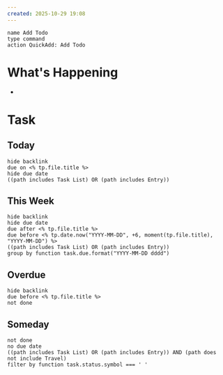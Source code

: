 ```yaml
---
created: 2025-10-29 19:08
---
```

```button  
name Add Todo  
type command  
action QuickAdd: Add Todo  
```
# What's Happening  
-  
# Task
## Today  
```tasks  
hide backlink  
due on <% tp.file.title %>  
hide due date  
((path includes Task List) OR (path includes Entry))  
```  
## This Week  
```tasks  
hide backlink  
hide due date  
due after <% tp.file.title %>  
due before <% tp.date.now("YYYY-MM-DD", +6, moment(tp.file.title), "YYYY-MM-DD") %>  
((path includes Task List) OR (path includes Entry))  
group by function task.due.format("YYYY-MM-DD dddd")  
```  
## Overdue  
```tasks  
hide backlink  
due before <% tp.file.title %>  
not done  
```  
## Someday  
```tasks  
not done  
no due date  
((path includes Task List) OR (path includes Entry)) AND (path does not include Travel)  
filter by function task.status.symbol === ' '  
```